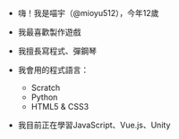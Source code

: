 - 嗨！我是喵宇（@mioyu512），今年12歲

- 我最喜歡製作遊戲

- 我擅長寫程式、彈鋼琴

- 我會用的程式語言：
  - Scratch
  - Python
  - HTML5 & CSS3

- 我目前正在學習JavaScript、Vue.js、Unity
